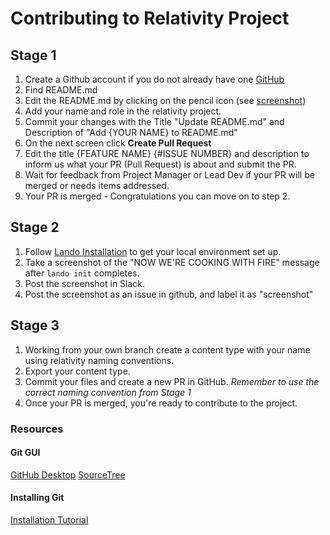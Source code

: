 # Contributing to Relativity Project

## Stage 1
1. Create a Github account if you do not already have one [GitHub](https://github.com)
2. Find README.md
3. Edit the README.md by clicking on the pencil icon (see [screenshot](https://user-images.githubusercontent.com/22901/32456182-b0a4af34-c2f2-11e7-905d-bf35a1784890.jpg))
4. Add your name and role in the relativity project.
5. Commit your changes with the Title "Update README.md" and Description of "Add {YOUR NAME} to README.md"
6. On the next screen click **Create Pull Request**
7. Edit the title {FEATURE NAME} {#ISSUE NUMBER} and description to inform us what your PR (Pull Request) is about and submit the PR.
8. Wait for feedback from Project Manager or Lead Dev if your PR will be merged or needs items addressed. 
9. Your PR is merged - Congratulations you can move on to step 2.

## Stage 2
1. Follow [Lando Installation](https://www.youtube.com/watch?v=46lFbcVkNUQ) to get your local environment set up.
2. Take a screenshot of the "NOW WE'RE COOKING WITH FIRE" message after `lando init` completes.
3. Post the screenshot in Slack.
4. Post the screenshot as an issue in github, and label it as "screenshot"

## Stage 3
1. Working from your own branch create a content type with your name using relativity naming conventions.
2. Export your content type.
3. Commit your files and create a new PR in GitHub. _Remember to use the correct naming convention from Stage 1_
4. Once your PR is merged, you're ready to contribute to the project.

### Resources

#### Git GUI
[GitHub Desktop](https://desktop.github.com/) 
[SourceTree](https://www.sourcetreeapp.com/)

#### Installing Git
[Installation Tutorial](https://www.atlassian.com/git/tutorials/install-git)
